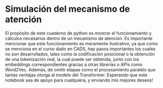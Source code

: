 # Simulación del mecanismo de atención 
El propósito de este cuaderno de python es mostrar el funcionamiento y cálculos necesarios dentro de un mecanismo de atención. 
Es importante mencionar que este funcionamiento es meramente ilustrativo, ya que como se menciona en el curso dado en CADS, hay pasos importantes los cuales no son desarrollados, tales como la codificación posicional o la obtención de una tokenización real, la cual puede ser obtenida, junto con los embeddings correspondientes gracias a otras librerías o APIs como Word2Vec. Además, de omitir etapas como el procesamiento paralelo que tantas ventajas otorga al modelo del Transformer.
Esperando que este notebook sea de apoyo para cualquiera, y enviando mis mejores deseos!
